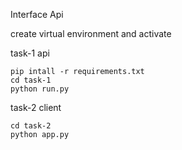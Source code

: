 Interface Api

create virtual environment and activate

task-1 api
```
pip intall -r requirements.txt
cd task-1
python run.py
```

task-2 client
```
cd task-2
python app.py
```